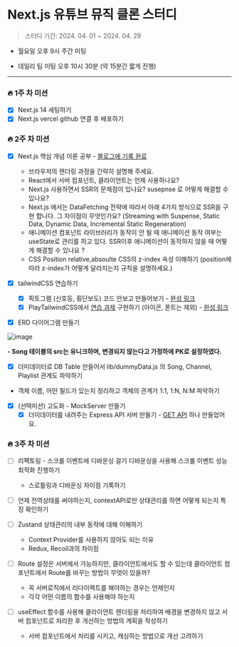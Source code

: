 # Next.js 유튜브 뮤직 클론 스터디

> 스터디 기간: 2024. 04. 01 ~ 2024. 04. 29

- 월요일 오후 9시 주간 미팅

- 데일리 팀 미팅 오후 10시 30분 (약 15분간 짧게 진행)

---

### 🔥 1주 차 미션

- [x] Next.js 14 세팅하기
- [x] Next.js vercel github 연결 후 배포하기

### 🔥 2주 차 미션

- [x] Next.js 핵심 개념 이론 공부 - [블로그에 기록 완료](https://dearyuto.github.io/docs/category/interview)

  - 브라우저의 렌더링 과정을 간략히 설명해 주세요.
  - React에서 서버 컴포넌트, 클라이언트는 언제 사용하나요?
  - Next.js 사용하면서 SSR의 문제점이 있나요? susepnse 로 어떻게 해결할 수 있나요?
  - Next.js 에서는 DataFetching 전략에 따라서 아래 4가지 방식으로 SSR을 구현 합니다. 그 차이점이 무엇인가요? (Streaming with Suspense, Static Data, Dynamic Data, Incremental Static Regeneration)
  - 애니메이션 컴포넌트 라이브러리가 동작이 안 될 때 애니메이션 동작 여부는 useState로 관리를 하고 있다. SSR이후 애니메이션이 동작하지 않을 때 어떻게 해결할 수 있나요 ?
  - CSS Position relative,absoulte CSS의 z-index 속성 이해하기 (position에 따라 z-index가 어떻게 달라지는지 규칙을 설명하세요.)

- [x] tailwindCSS 연습하기

  - [x] 픽토그램 (신호등, 횡단보도) 코드 안보고 만들어보기 - [완성 링크](https://play.tailwindcss.com/8zuWGjQXT7)
  - [x] PlayTailwindCSS에서 [연습 과제](https://dribbble.com/shots/23428988-Lenscraft-Photography-Website) 구현하기 (아이콘, 폰트는 제외) - [완성 링크](https://play.tailwindcss.com/7Ya1tLXCHv)

- [x] ERD 다이어그램 만들기

![image](https://github.com/DearYuto/7CodeStudy/assets/154968122/03979d4f-bfa6-4a9d-8b71-7c37ec2be9d8)

**- Song 테이블의 src는 유니크하며, 변경되지 않는다고 가정하에 PK로 설정하였다.**

- [x] 더미데이터로 DB Table 만들어서 lib/dummyData.js 의 Song, Channel, Playlist 관계도 파악하기
- 객체 이름, 어떤 필드가 있는지 정리하고 객체의 관계가 1:1, 1:N, N:M 파악하기

- [x] (선택미션) 고도화 - MockServer 만들기
  - [x] 더미데이터를 내려주는 Express API 서버 만들기 - [GET API](https://github.com/DearYuto/mockserver) 하나 만들었어요.

### 🔥 3주 차 미션

- [ ] 리팩토링 - 스크롤 이벤트에 디바운싱 걸기
      디바운싱을 사용해 스크롤 이벤트 성능 최적화 진행하기

  - 스로틀링과 디바운싱 차이점 기록하기

- [ ] 언제 전역상태를 써야하는지, contextAPI로만 상태관리를 하면 어떻게 되는지 특징 확인하기

- [ ] Zustand 상태관리의 내부 동작에 대해 이해하기

  - Context Provider를 사용하지 않아도 되는 이유
  - Redux, Recoil과의 차이점

- [ ] Route 설정은 서버에서 가능하지만, 클라이언트에서도 할 수 있는데 클라이언트 컴포넌트에서 Route를 바꾸는 방법이 무엇이 있을까?

  - 꼭 서버로직에서 리다이렉트를 해야하는 경우는 언제인지
  - 각각 어떤 이름의 함수를 사용해야 하는지

- [ ] useEffect 함수를 사용해 클라이언트 렌더링을 처리하여 배경을 변경하지 않고 서버 컴포넌트로 처리한 후 개선하는 방법의 계획을 작성하기

  - 서버 컴포넌트에서 처리를 시키고, 캐싱하는 방법으로 개선 고려하기
